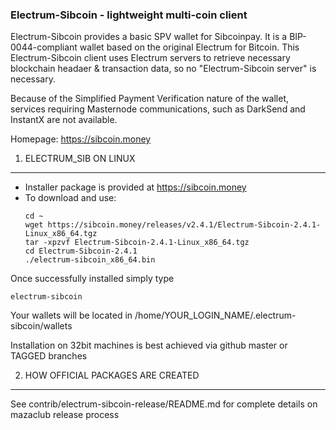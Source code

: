 ### Electrum-Sibcoin - lightweight multi-coin client
Electrum-Sibcoin provides a basic SPV wallet for Sibcoinpay. It is a BIP-0044-compliant wallet based on the original Electrum for Bitcoin. This Electrum-Sibcoin client uses Electrum servers to retrieve necessary blockchain headaer & transaction data, so no "Electrum-Sibcoin server" is necessary.

Because of the Simplified Payment Verification nature of the wallet, services requiring Masternode communications, such as DarkSend and InstantX are not available.

Homepage: https://sibcoin.money




1. ELECTRUM_SIB ON LINUX
----------------------

 - Installer package is provided at https://sibcoin.money
 - To download and use:
    ```
    cd ~
    wget https://sibcoin.money/releases/v2.4.1/Electrum-Sibcoin-2.4.1-Linux_x86_64.tgz
    tar -xpzvf Electrum-Sibcoin-2.4.1-Linux_x86_64.tgz
    cd Electrum-Sibcoin-2.4.1
    ./electrum-sibcoin_x86_64.bin
    ```


Once successfully installed simply type
   ```
   electrum-sibcoin
   ```
   Your wallets will be located in /home/YOUR_LOGIN_NAME/.electrum-sibcoin/wallets

Installation on 32bit machines is best achieved via github master or TAGGED branches

2. HOW OFFICIAL PACKAGES ARE CREATED
------------------------------------

See contrib/electrum-sibcoin-release/README.md for complete details on mazaclub release process

